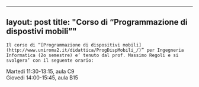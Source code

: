 
---
layout: post
title:  "Corso di &#8220;Programmazione di dispostivi mobili&#8221;"
---
	Il corso di “[Programmazione di dispositivi mobili](http://www.uniroma2.it/didattica/ProgDispMobili_/)” per Ingegneria Informatica (2o semestre) e’ tenuto dal prof. Massimo Regoli e si svolgera’ con il seguente orario:  
  
Martedi 11:30-13:15, aula C9  
Giovedi 14:00-15:45, aula B15